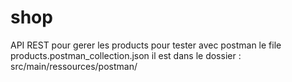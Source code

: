 # shop

API REST pour gerer les products pour tester avec postman 
le file products.postman_collection.json il est dans le dossier :  src/main/ressources/postman/
